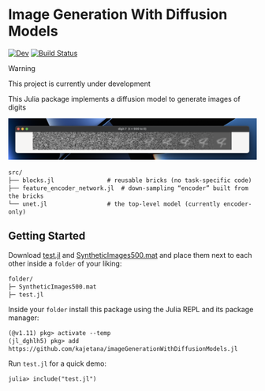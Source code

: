 # Image Generation With Diffusion Models

[![Dev](https://img.shields.io/badge/docs-dev-blue.svg)](https://kajetana.github.io/imageGenerationWithDiffusionModels.jl/dev/)
[![Build Status](https://github.com/kajetana/imageGenerationWithDiffusionModels.jl/actions/workflows/CI.yml/badge.svg?branch=main)](https://github.com/kajetana/imageGenerationWithDiffusionModels.jl/actions/workflows/CI.yml?query=branch%3Amain)

> [!WARNING]
> This project is currently under development

This Julia package implements a diffusion model to generate images of digits

![](/Screenshot%202025-06-10%20at%2012.45.06.png)

```
src/
├── blocks.jl               # reusable bricks (no task-specific code)
├── feature_encoder_network.jl  # down-sampling “encoder” built from the bricks
└── unet.jl                 # the top-level model (currently encoder-only)
```

## Getting Started

Download [test.jl](src/test.jl) and [SyntheticImages500.mat](src/SyntheticImages500.mat) and place them next to each other inside a `folder` of your liking:

```
folder/
├─ SyntheticImages500.mat
├─ test.jl
```

Inside your `folder` install this package using the Julia REPL and its package manager:

```
(@v1.11) pkg> activate --temp
(jl_dghlh5) pkg> add https://github.com/kajetana/imageGenerationWithDiffusionModels.jl
```

Run `test.jl` for a quick demo:

```
julia> include("test.jl")
```
